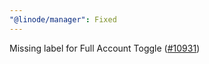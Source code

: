 ```yaml
---
"@linode/manager": Fixed
---
```


Missing label for Full Account Toggle ([#10931](https://github.com/linode/manager/pull/10931))
